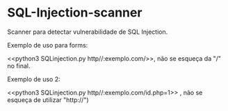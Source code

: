 # SQL-Injection-scanner
Scanner para detectar vulnerabilidade de SQL Injection.

Exemplo de uso para forms:

<<python3 SQLinjection.py http//:exemplo.com/>>, não se esqueça da "/" no final.


Exemplo de uso 2: 

<<python3 SQLinjection.py http//:exemplo.com/id.php=1>> , não se esqueça de utilizar "http://")

